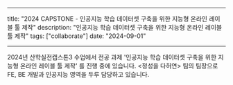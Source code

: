 

---
title: "2024 CAPSTONE - 인공지능 학습 데이터셋 구축을 위한 지능형 온라인 레이블 툴 제작"
description: "인공지능 학습 데이터셋 구축을 위한 지능형 온라인 레이블 툴 제작"
tags: ["collaborate"]
date: "2024-09-01"

---

2024년 산학실전캡스톤3 수업에서 전공 과제 '인공지능 학습 데이터셋 구축을 위한 지능형 온라인 레이블 툴 제작' 를 진행 중에 있습니다. <정성을 다허연> 팀의 팀장으로 FE, BE 개발과 인공지능 영역을 두루 담당하고 있습니다.